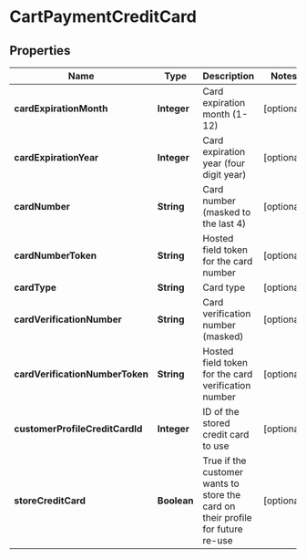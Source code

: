 
# CartPaymentCreditCard

## Properties
Name | Type | Description | Notes
------------ | ------------- | ------------- | -------------
**cardExpirationMonth** | **Integer** | Card expiration month (1-12) |  [optional]
**cardExpirationYear** | **Integer** | Card expiration year (four digit year) |  [optional]
**cardNumber** | **String** | Card number (masked to the last 4) |  [optional]
**cardNumberToken** | **String** | Hosted field token for the card number |  [optional]
**cardType** | **String** | Card type |  [optional]
**cardVerificationNumber** | **String** | Card verification number (masked) |  [optional]
**cardVerificationNumberToken** | **String** | Hosted field token for the card verification number |  [optional]
**customerProfileCreditCardId** | **Integer** | ID of the stored credit card to use |  [optional]
**storeCreditCard** | **Boolean** | True if the customer wants to store the card on their profile for future re-use |  [optional]



